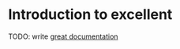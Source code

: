 # Introduction to excellent

TODO: write [great documentation](http://jacobian.org/writing/what-to-write/)

